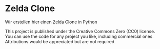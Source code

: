 # Zelda Clone
Wir erstellen hier einen Zelda Clone in Python

This project is published under the Creative Commons Zero (CC0) license.
You can use the code for any project you like, including commercial ones. Attributions would be appreciated but are not required.